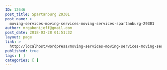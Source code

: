 ```yaml
---
ID: 12646
post_title: Spartanburg 29301
post_name: >
  moving-services-moving-services-moving-services-spartanburg-29301
author: mrgabonijeff@gmail.com
post_date: 2018-03-28 01:51:32
layout: page
link: >
  http://localhost/wordpress/moving-services-moving-services-moving-services-spartanburg-29301/
published: true
tags: [ ]
categories: [ ]
---
```

